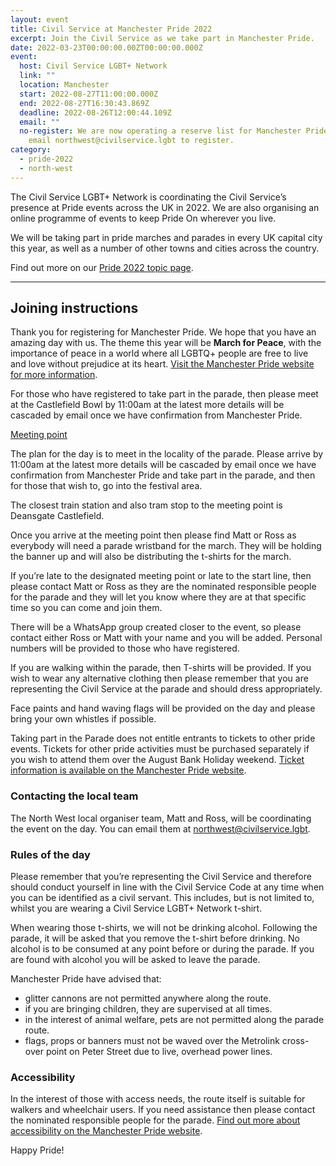 ```yaml
---
layout: event
title: Civil Service at Manchester Pride 2022
excerpt: Join the Civil Service as we take part in Manchester Pride.
date: 2022-03-23T00:00:00.00ZT00:00:00.000Z
event:
  host: Civil Service LGBT+ Network
  link: ""
  location: Manchester
  start: 2022-08-27T11:00:00.000Z
  end: 2022-08-27T16:30:43.869Z
  deadline: 2022-08-26T12:00:44.109Z
  email: ""
  no-register: We are now operating a reserve list for Manchester Pride. Please
    email northwest@civilservice.lgbt to register.
category:
  - pride-2022
  - north-west
---
```

The Civil Service LGBT+ Network is coordinating the Civil Service’s presence at Pride events across the UK in 2022. We are also organising an online programme of events to keep Pride On wherever you live.

We will be taking part in pride marches and parades in every UK capital city this year, as well as a number of other towns and cities across the country.

Find out more on our [Pride 2022 topic page](/pride).

- - -

## Joining instructions

Thank you for registering for Manchester Pride. We hope that you have an amazing day with us. The theme this year will be **March for Peace**, with the importance of peace in a world where all LGBTQ+ people are free to live and love without prejudice at its heart. [Visit the Manchester Pride website for more information](https://www.manchesterpride.com/).

For those who have registered to take part in the parade, then please meet at the Castlefield Bowl by 11:00am at the latest more details will be cascaded by email once we have confirmation from Manchester Pride.

[Meeting point](https://goo.gl/maps/ZWpdN2hGHvRhyxL46)

The plan for the day is to meet in the locality of the parade. Please arrive by 11:00am at the latest more details will be cascaded by email once we have confirmation from Manchester Pride and take part in the parade, and then for those that wish to, go into the festival area.

The closest train station and also tram stop to the meeting point is Deansgate Castlefield.

Once you arrive at the meeting point then please find Matt or Ross as everybody will need a parade wristband for the march. They will be holding the banner up and will also be distributing the t-shirts for the march.

If you’re late to the designated meeting point or late to the start line, then please contact Matt or Ross as they are the nominated responsible people for the parade and they will let you know where they are at that specific time so you can come and join them.

There will be a WhatsApp group created closer to the event, so please contact either Ross or Matt with your name and you will be added. Personal numbers will be provided to those who have registered.

If you are walking within the parade, then T-shirts will be provided. If you wish to wear any alternative clothing then please remember that you are representing the Civil Service at the parade and should dress appropriately.

Face paints and hand waving flags will be provided on the day and please bring your own whistles if possible.

Taking part in the Parade does not entitle entrants to tickets to other pride events. Tickets for other pride activities must be purchased separately if you wish to attend them over the August Bank Holiday weekend. [Ticket information is available on the Manchester Pride website](https://www.manchesterpride.com/tickets).

### Contacting the local team

The North West local organiser team, Matt and Ross, will be coordinating the event on the day. You can email them at [northwest@civilservice.lgbt](mailto:northwest@civilservice.lgbt)​.

### Rules of the day

Please remember that you’re representing the Civil Service and therefore should conduct yourself in line with the Civil Service Code at any time when you can be identified as a civil servant. This includes, but is not limited to, whilst you are wearing a Civil Service LGBT+ Network t-shirt.

When wearing those t-shirts, we will not be drinking alcohol. Following the parade, it will be asked that you remove the t-shirt before drinking. No alcohol is to be consumed at any point before or during the parade. If you are found with alcohol you will be asked to leave the parade.

Manchester Pride have advised that:

* glitter cannons are not permitted anywhere along the route.
* if you are bringing children, they are supervised at all times.
* in the interest of animal welfare, pets are not permitted along the parade route.
* flags, props or banners must not be waved over the Metrolink cross-over point on Peter Street due to live, overhead power lines.

### Accessibility

In the interest of those with access needs, the route itself is suitable for walkers and wheelchair users. If you need assistance then please contact the nominated responsible people for the parade. [Find out more about accessibility on the Manchester Pride website](https://www.manchesterpride.com/accessibility).

Happy Pride!